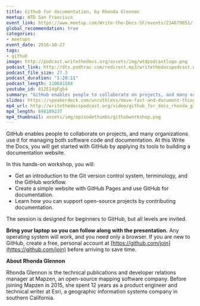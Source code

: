 ```yaml
---
title: Github for documentation, by Rhonda Glennon
meetup: WTD San Francisco
event_link: https://www.meetup.com/Write-the-Docs-SF/events/234679051/
global_recommendation: true
categories:
- meetups
event_date: 2016-10-27
tags:
- github
image: http://podcast.writethedocs.org/assets/img/wtdpodcastlogo.png
podcast_link: http://dts.podtrac.com/redirect.mp3/writethedocspodcast.org/github-workshop-rhonda-glennon.mp3
podcast_file_size: 27.3
podcast_duration: "1:28:11"
podcast_length: 110681568
youtube_id: 812E14gFgb4
summary: "GitHub enables people to collaborate on projects, and many organizations use it for managing both software code and documentation. At this Write the Docs, you will get started with GitHub by applying its tools to building a documentation website."
slides: https://speakerdeck.com/unruthless/move-fast-and-document-things
mp4_url: http://writethedocspodcast.org/video/github_for_docs_rhonda_glennon.mp4
mp4_length: 698189237
mp4_thumbnail: assets/img/episodethumbs/githubworkshop.png
---
```


GitHub enables people to collaborate on projects, and many organizations use it for managing both software code and documentation. At this Write the Docs, you will get started with GitHub by applying its tools to building a documentation website.

In this hands-on workshop, you will:

* Get an introduction to the Git version control system, terminology, and the GitHub workflow.
* Create a simple website with GitHub Pages and use GitHub for documentation.
* Learn how you can support open-source projects by contributing documentation.

The session is designed for beginners to GitHub, but all levels are invited.

**Bring your laptop so you can follow along with the presentation.** Any operating system will work, and you need only a browser. If you are new to GitHub, create a free, personal account at [https://github.com/join](https://github.com/join) before arriving to save time.

**About Rhonda Glennon**

Rhonda Glennon is the technical publications and developer relations manager at Mapzen, an open-source mapping software company. Before joining Mapzen in 2015, she spent 12 years as a product engineer and technical writer at Esri, a geographic information systems company in southern California.
